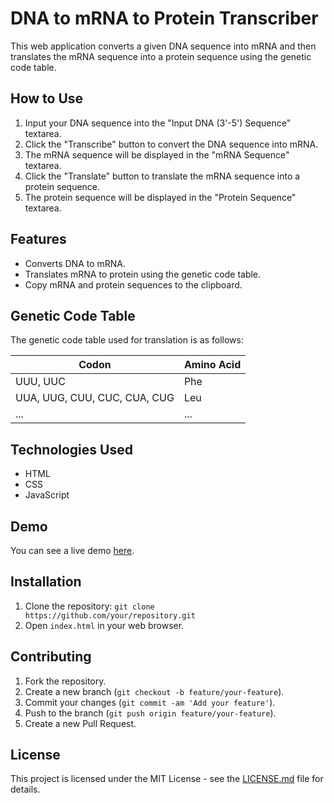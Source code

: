 # DNA to mRNA to Protein Transcriber

This web application converts a given DNA sequence into mRNA and then translates the mRNA sequence into a protein sequence using the genetic code table.

## How to Use

1. Input your DNA sequence into the "Input DNA (3'-5') Sequence" textarea.
2. Click the "Transcribe" button to convert the DNA sequence into mRNA.
3. The mRNA sequence will be displayed in the "mRNA Sequence" textarea.
4. Click the "Translate" button to translate the mRNA sequence into a protein sequence.
5. The protein sequence will be displayed in the "Protein Sequence" textarea.

## Features

- Converts DNA to mRNA.
- Translates mRNA to protein using the genetic code table.
- Copy mRNA and protein sequences to the clipboard.

## Genetic Code Table

The genetic code table used for translation is as follows:

| Codon | Amino Acid |
|-------|------------|
| UUU, UUC | Phe |
| UUA, UUG, CUU, CUC, CUA, CUG | Leu |
| ... | ... |

## Technologies Used

- HTML
- CSS
- JavaScript

## Demo

You can see a live demo [here](#).

## Installation

1. Clone the repository: `git clone https://github.com/your/repository.git`
2. Open `index.html` in your web browser.

## Contributing

1. Fork the repository.
2. Create a new branch (`git checkout -b feature/your-feature`).
3. Commit your changes (`git commit -am 'Add your feature'`).
4. Push to the branch (`git push origin feature/your-feature`).
5. Create a new Pull Request.

## License

This project is licensed under the MIT License - see the [LICENSE.md](LICENSE.md) file for details.
